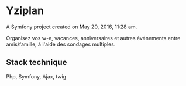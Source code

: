 Yziplan
==========

A Symfony project created on May 20, 2016, 11:28 am.


Organisez vos w-e, vacances, anniversaires et autres événements entre amis/famille, à l'aide des sondages multiples.



Stack technique 
---------

Php, Symfony, Ajax, twig
